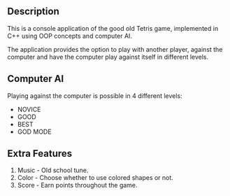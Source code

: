 
## Description
 
This is a console application of the good old Tetris game, implemented in C++ using OOP concepts and computer AI.

The application provides the option to play with another player, against the computer and have the computer play against itself in different levels.

## Computer AI

Playing against the computer is possible in 4 different levels:
- NOVICE     
- GOOD       
- BEST       
- GOD MODE   

## Extra Features

1. Music - Old school tune.
2. Color - Choose whether to use colored shapes or not.
3. Score - Earn points throughout the game.


